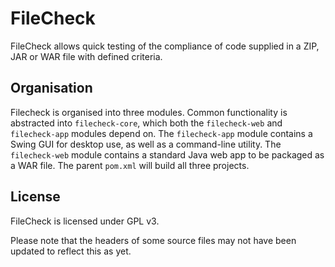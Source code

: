 FileCheck
=========

FileCheck allows quick testing of the compliance of code supplied in a ZIP, JAR or WAR file with defined criteria.

Organisation
------------
Filecheck is organised into three modules. Common functionality is abstracted into `filecheck-core`, which both the `filecheck-web` and `filecheck-app` modules depend on. The `filecheck-app` module contains a Swing GUI for desktop use, as well as a command-line utility. The `filecheck-web` module contains a standard Java web app to be packaged as a WAR file. The parent `pom.xml` will build all three projects.

License
------
FileCheck is licensed under GPL v3.

Please note that the headers of some source files may not have been updated to reflect this as yet.
